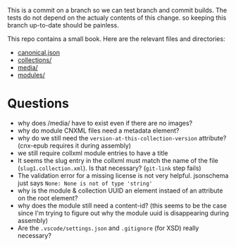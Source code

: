This is a commit on a branch so we can test branch and commit builds. The tests do not depend on the actualy contents of this change. so keeping this branch up-to-date should be painless.

This repo contains a small book.
Here are the relevant files and directories:

- [canonical.json](./canonical.json)
- [collections/](./collections/)
- [media/](./media/)
- [modules/](./modules/)


# Questions

- why does /media/ have to exist even if there are no images?
- why do module CNXML files need a metadata element?
- why do we still need the `version-at-this-collection-version` attribute? (cnx-epub requires it during assembly)
- we still require collxml module entries to have a title
- It seems the slug entry in the collxml must match the name of the file (`slug1.collection.xml`). Is that necessary? (`git-link` step fails)
- The validation error for a missing license is not very helpful. jsonschema just says `None: None is not of type 'string'`
- why is the module & collection UUID an element instaed of an attribute on the root element?
- why does the module still need a content-id? (this seems to be the case since I'm trying to figure out why the module uuid is disappearing during assembly)
- Are the `.vscode/settings.json` and `.gitignore` (for XSD) really necessary?

